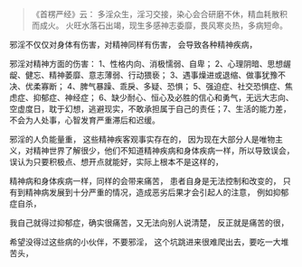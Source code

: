 > 《首楞严经》云： 
> 多淫众生，淫习交接，染心会合研磨不休，精血耗散积而成火。 
> 火旺水落石出竭，现生多感神志委靡，畏风寒炎热，多病短命。

邪淫不仅仅对身体有伤害，对精神同样有伤害，
会导致各种精神疾病，

邪淫对精神方面的伤害：
1、性格内向、消极懦弱、自卑；
2、心理阴暗、思想龌龊、健忘、精神萎靡、意志薄弱、行动猥亵；
3、遇事燥进或退缩、做事犹豫不决、优柔寡断；
4、脾气暴躁、乖戾、多疑、恐惧；
5、强迫症、社交恐惧症、焦虑症、抑郁症、神经症；
6、缺少耐心、恒心及必胜的信心和勇气，无远大志向、空虚度日，耽于幻想，逃避现实，不敢承担属于自己的责任；7、生活的能力差，不会为人处事，心智发育严重滞后和迟缓。

邪淫的人负能量重，
这些精神疾客观事实存在的，
因为现在大部分人是唯物主义，对精神世界了解很少，他们不知道精神疾病和身体疾病一样，所以导致误会，
误认为只要积极点、想开点就能好，实际上根本不是这样的，

精神病和身体疾病一样，同样的会带来痛苦，
患者自身是无法控制和改变的，
只有到精神病发展到十分严重的情况，造成恶劣后果才会引起人的注意，
例如抑郁症自杀，

我自己就得过抑郁症，确实很痛苦，又无法向别人说清楚，
反正就是痛苦的很，

希望没得过这些病的小伙伴，不要邪淫，
这个坑跳进来很难爬出去，要吃一大堆苦头，
